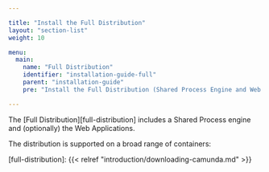 ```yaml
---

title: "Install the Full Distribution"
layout: "section-list"
weight: 10

menu:
  main:
    name: "Full Distribution"
    identifier: "installation-guide-full"
    parent: "installation-guide"
    pre: "Install the Full Distribution (Shared Process Engine and Web Applications) inside an Application Server like Wildfly or Tomcat."

---
```


The [Full Distribution][full-distribution] includes a Shared Process engine and (optionally) the Web Applications.

The distribution is supported on a broad range of containers: 

[full-distribution]: {{< relref "introduction/downloading-camunda.md" >}}
